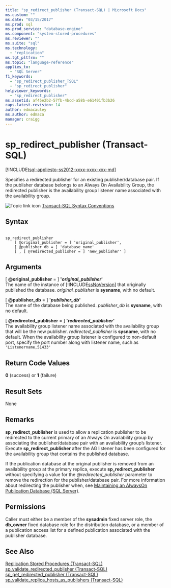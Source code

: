 ```yaml
---
title: "sp_redirect_publisher (Transact-SQL) | Microsoft Docs"
ms.custom: ""
ms.date: "03/15/2017"
ms.prod: sql
ms.prod_service: "database-engine"
ms.component: "system-stored-procedures"
ms.reviewer: ""
ms.suite: "sql"
ms.technology: 
  - "replication"
ms.tgt_pltfrm: ""
ms.topic: "language-reference"
applies_to: 
  - "SQL Server"
f1_keywords: 
  - "sp_redirect_publisher_TSQL"
  - "sp_redirect_publisher"
helpviewer_keywords: 
  - "sp_redirect_publisher"
ms.assetid: af45e2b2-57fb-4bcd-a58b-e61401fb3b26
caps.latest.revision: 14
author: edmacauley
ms.author: edmaca
manager: craigg
---
```

# sp_redirect_publisher (Transact-SQL)
[!INCLUDE[tsql-appliesto-ss2012-xxxx-xxxx-xxx-md](../../includes/tsql-appliesto-ss2012-xxxx-xxxx-xxx-md.md)]

  Specifies a redirected publisher for an existing publisher/database pair. If the publisher database belongs to an Always On Availability Group, the redirected publisher is the availability group listener name associated with the availability group.  
  
 ![Topic link icon](../../database-engine/configure-windows/media/topic-link.gif "Topic link icon") [Transact-SQL Syntax Conventions](../../t-sql/language-elements/transact-sql-syntax-conventions-transact-sql.md)  
  
## Syntax  
  
```  
  
sp_redirect_publisher   
    [ @original_publisher = ] 'original_publisher',  
    [ @publisher_db = ] 'database_name'   
    [ , [ @redirected_publisher = ] 'new_publisher' ]  
```  
  
## Arguments  
 [ **@original_publisher** = ] **'***original_publisher***'**  
 The name of the instance of [!INCLUDE[ssNoVersion](../../includes/ssnoversion-md.md)] that originally published the database. *original_publisher* is **sysname**, with no default.  
  
 [ **@publisher_db** = ] **'***publisher_db***'**  
 The name of the database being published. *publisher_db* is **sysname**, with no default.  
  
 [ **@redirected_publisher** = ] **'***redirected_publisher***'**  
 The availability group listener name associated with the availability group that will be the new publisher. *redirected_publisher* is **sysname**, with no default. When the availability group listener is configured to non-default port, specify the port number along with listener name, such as `'Listenername,51433'`  
  
## Return Code Values  
 **0** (success) or **1** (failure)  
  
## Result Sets  
 None  
  
## Remarks  
 **sp_redirect_publisher** is used to allow a replication publisher to be redirected to the current primary of an Always On availability group by associating the publisher/database pair with an availability group’s listener. Execute **sp_redirect_publisher** after the AG listener has been configured for the availability group that contains the published database.  
  
 If the publication database at the original publisher is removed from an availability group at the primary replica, execute **sp_redirect_publisher** without specifying a value for the *@redirected_publisher* parameter to remove the redirection for the publisher/database pair. For more information about redirecting the publisher when, see [Maintaining an AlwaysOn Publication Database &#40;SQL Server&#41;](../../database-engine/availability-groups/windows/maintaining-an-always-on-publication-database-sql-server.md).  
  
## Permissions  
 Caller must either be a member of the **sysadmin** fixed server role, the **db_owner** fixed database role for the distribution database, or a member of a publication access list for a defined publication associated with the publisher database.  
  
## See Also  
 [Replication Stored Procedures &#40;Transact-SQL&#41;](../../relational-databases/system-stored-procedures/replication-stored-procedures-transact-sql.md)   
 [sp_validate_redirected_publisher &#40;Transact-SQL&#41;](../../relational-databases/system-stored-procedures/sp-validate-redirected-publisher-transact-sql.md)   
 [sp_get_redirected_publisher &#40;Transact-SQL&#41;](../../relational-databases/system-stored-procedures/sp-get-redirected-publisher-transact-sql.md)   
 [sp_validate_replica_hosts_as_publishers &#40;Transact-SQL&#41;](../../relational-databases/system-stored-procedures/sp-validate-replica-hosts-as-publishers-transact-sql.md)  
  
  
